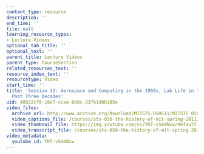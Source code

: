 ```yaml
---
content_type: resource
description: ''
end_time: ''
file: null
learning_resource_types:
- Lecture Videos
optional_tab_title: ''
optional_text: ''
parent_title: Lecture Videos
parent_type: CourseSection
related_resources_text: ''
resource_index_text: ''
resourcetype: Video
start_time: ''
title: 'Session 12: Aerospace and Computing in the 1960s, Lab Life in the 1970s, The
  Past Three Decades'
uid: 48022cf6-16e7-ccae-bb0c-23fb1d6b185e
video_files:
  archive_url: http://www.archive.org/download/MITSTS.050S11/MITSTS_050S11lec10_300k.mp4
  video_captions_file: /courses/sts-050-the-history-of-mit-spring-2011/ac1c9d21fb9853e7a1b84e715af92cf5_YKT-vSm4Nxw.vtt
  video_thumbnail_file: https://img.youtube.com/vi/YKT-vSm4Nxw/default.jpg
  video_transcript_file: /courses/sts-050-the-history-of-mit-spring-2011/08d014ec56c7292dac3b0babee4c4b25_YKT-vSm4Nxw.pdf
video_metadata:
  youtube_id: YKT-vSm4Nxw
---
```


